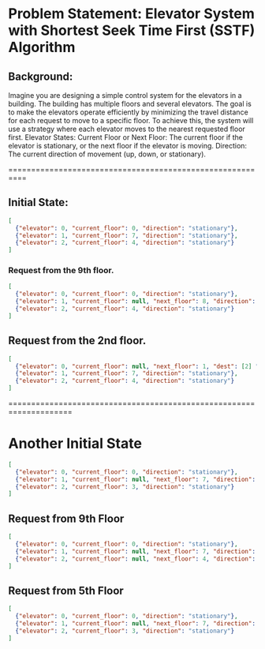 # Problem Statement: Elevator System with Shortest Seek Time First (SSTF) Algorithm

## Background:

Imagine you are designing a simple control system for the elevators in a building. The building has multiple floors and several elevators. The goal is to make the elevators operate efficiently by minimizing the travel distance for each request to move to a specific floor. To achieve this, the system will use a strategy where each elevator moves to the nearest requested floor first.
Elevator States:
Current Floor or Next Floor: The current floor if the elevator is stationary, or the next floor if the elevator is moving.
Direction: The current direction of movement (up, down, or stationary).

==========================================================
## Initial State:
```json
[
  {"elevator": 0, "current_floor": 0, "direction": "stationary"},
  {"elevator": 1, "current_floor": 7, "direction": "stationary"},
  {"elevator": 2, "current_floor": 4, "direction": "stationary"}
]
```
### Request from the 9th floor.
```json
[
  {"elevator": 0, "current_floor": 0, "direction": "stationary"},
  {"elevator": 1, "current_floor": null, "next_floor": 8, "direction": "up", "dest": [9]},
  {"elevator": 2, "current_floor": 4, "direction": "stationary"}
]
```
## Request from the 2nd floor.
```json
[
  {"elevator": 0, "current_floor": null, "next_floor": 1, "dest": [2] "direction": "up"},
  {"elevator": 1, "current_floor": 7, "direction": "stationary"},
  {"elevator": 2, "current_floor": 4, "direction": "stationary"}
]
```
====================================================================
# Another Initial State
```json
[
  {"elevator": 0, "current_floor": 0, "direction": "stationary"},
  {"elevator": 1, "current_floor": null, "next_floor": 7, "direction": "down", "dest": [2]},
  {"elevator": 2, "current_floor": 3, "direction": "stationary"}
]
```
## Request from 9th Floor
```json
[
  {"elevator": 0, "current_floor": 0, "direction": "stationary"},
  {"elevator": 1, "current_floor": null, "next_floor": 7, "direction": "down", "dest": [2]},
  {"elevator": 2, "current_floor": null, "next_floor": 4, "direction": "up", "dest": [9]}
]
```
## Request from 5th Floor
```json
[
  {"elevator": 0, "current_floor": 0, "direction": "stationary"},
  {"elevator": 1, "current_floor": null, "next_floor": 7, "direction": "down", "dest": [5, 2]},
  {"elevator": 2, "current_floor": 3, "direction": "stationary"}
] 
```
